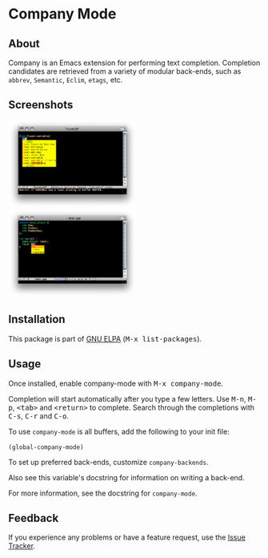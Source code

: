Company Mode
====

About
----

Company is an Emacs extension for performing text completion.
Completion candidates are retrieved from a variety of modular
back-ends, such as `abbrev`, `Semantic`, `Eclim`, `etags`, etc.

Screenshots
----

[<img src="screenshots/company-elisp.png" alt="company-elisp" width="256"/>](screenshots/company-elisp.png)
[<img src="screenshots/company-cpp.png" alt="company-cpp" width="256"/>](screenshots/company-cpp.png)

Installation
----

This package is part of [GNU ELPA](http://elpa.gnu.org/) (<kbd>M-x
list-packages</kbd>).

Usage
----

Once installed, enable company-mode with <kbd>M-x company-mode</kbd>.

Completion will start automatically after you type a few letters. Use
<kbd>M-n</kbd>, <kbd>M-p</kbd>, <kbd>\<tab\></kbd> and <kbd>\<return\></kbd> to
complete. Search through the completions with <kbd>C-s</kbd>, <kbd>C-r</kbd> and
<kbd>C-o</kbd>.

To use `company-mode` is all buffers, add the following to your init file:

    (global-company-mode)

To set up preferred back-ends, customize `company-backends`.

Also see this variable's docstring for information on writing a back-end.

For more information, see the docstring for `company-mode`.

Feedback
----

If you experience any problems or have a feature request, use the
[Issue Tracker](https://github.com/dgutov/company/issues).
